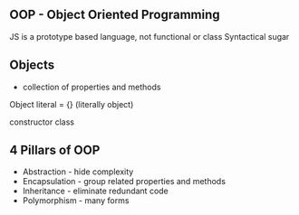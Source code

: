 ## OOP - Object Oriented Programming

JS is a prototype based language, not functional or class
Syntactical sugar

## Objects
- collection of properties and methods


Object literal = {} (literally object)

constructor
class

## 4 Pillars of OOP
- Abstraction - hide complexity
- Encapsulation - group related properties and methods
- Inheritance - eliminate redundant code
- Polymorphism - many forms